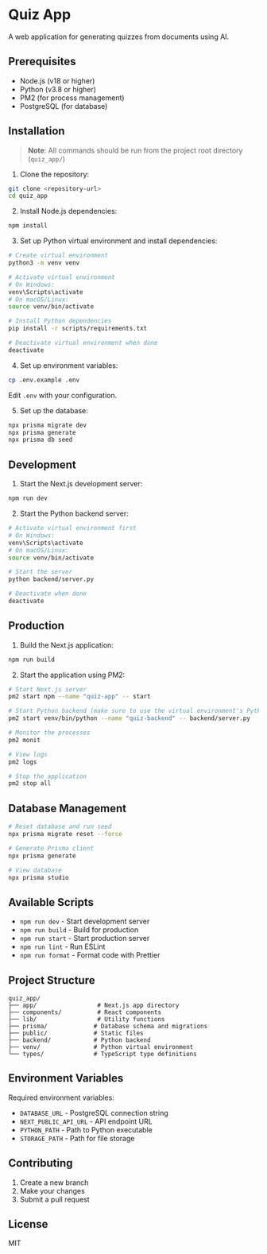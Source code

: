 # Quiz App

A web application for generating quizzes from documents using AI.

## Prerequisites

- Node.js (v18 or higher)
- Python (v3.8 or higher)
- PM2 (for process management)
- PostgreSQL (for database)

## Installation

> **Note**: All commands should be run from the project root directory (`quiz_app/`)

1. Clone the repository:
```bash
git clone <repository-url>
cd quiz_app
```

2. Install Node.js dependencies:
```bash
npm install
```

3. Set up Python virtual environment and install dependencies:
```bash
# Create virtual environment
python3 -m venv venv

# Activate virtual environment
# On Windows:
venv\Scripts\activate
# On macOS/Linux:
source venv/bin/activate

# Install Python dependencies
pip install -r scripts/requirements.txt

# Deactivate virtual environment when done
deactivate
```

4. Set up environment variables:
```bash
cp .env.example .env
```
Edit `.env` with your configuration.

5. Set up the database:
```bash
npx prisma migrate dev
npx prisma generate
npx prisma db seed
```

## Development

1. Start the Next.js development server:
```bash
npm run dev
```

2. Start the Python backend server:
```bash
# Activate virtual environment first
# On Windows:
venv\Scripts\activate
# On macOS/Linux:
source venv/bin/activate

# Start the server
python backend/server.py

# Deactivate when done
deactivate
```

## Production

1. Build the Next.js application:
```bash
npm run build
```

2. Start the application using PM2:
```bash
# Start Next.js server
pm2 start npm --name "quiz-app" -- start

# Start Python backend (make sure to use the virtual environment's Python)
pm2 start venv/bin/python --name "quiz-backend" -- backend/server.py

# Monitor the processes
pm2 monit

# View logs
pm2 logs

# Stop the application
pm2 stop all
```

## Database Management

```bash
# Reset database and run seed
npx prisma migrate reset --force

# Generate Prisma client
npx prisma generate

# View database
npx prisma studio
```

## Available Scripts

- `npm run dev` - Start development server
- `npm run build` - Build for production
- `npm run start` - Start production server
- `npm run lint` - Run ESLint
- `npm run format` - Format code with Prettier

## Project Structure

```
quiz_app/
├── app/                 # Next.js app directory
├── components/          # React components
├── lib/                 # Utility functions
├── prisma/             # Database schema and migrations
├── public/             # Static files
├── backend/            # Python backend
├── venv/               # Python virtual environment
└── types/              # TypeScript type definitions
```

## Environment Variables

Required environment variables:
- `DATABASE_URL` - PostgreSQL connection string
- `NEXT_PUBLIC_API_URL` - API endpoint URL
- `PYTHON_PATH` - Path to Python executable
- `STORAGE_PATH` - Path for file storage

## Contributing

1. Create a new branch
2. Make your changes
3. Submit a pull request

## License

MIT
